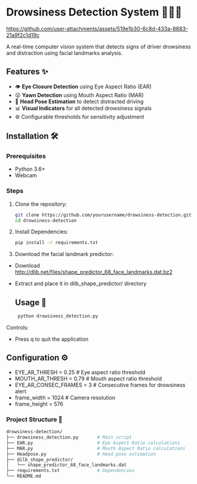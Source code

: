 # Drowsiness Detection System 👀😴🚗




https://github.com/user-attachments/assets/519e1b30-6c8d-433a-8883-21a9f2c1d19c


A real-time computer vision system that detects signs of driver drowsiness and distraction using facial landmarks analysis.

## Features ✨
- 👁 **Eye Closure Detection** using Eye Aspect Ratio (EAR)
- 😮 **Yawn Detection** using Mouth Aspect Ratio (MAR)
- 🧭 **Head Pose Estimation** to detect distracted driving
- 📊 **Visual Indicators** for all detected drowsiness signals
- ⚙️ Configurable thresholds for sensitivity adjustment

## Installation 🛠️

### Prerequisites
- Python 3.6+
- Webcam

### Steps
1. Clone the repository:
   ```bash
   git clone https://github.com/yourusername/drowsiness-detection.git
   cd drowsiness-detection


2. Install Dependencies:
   ```bash
   pip install -r requirements.txt

 3. Download the facial landmark predictor:
- Download http://dlib.net/files/shape_predictor_68_face_landmarks.dat.bz2
- Extract and place it in dilb_shape_predictor/ directory

 

    ## Usage 🚀

  ```bash
   python drowsiness_detection.py

Controls:
- Press q to quit the application





## Configuration ⚙️
- EYE_AR_THRESH = 0.25         # Eye aspect ratio threshold
- MOUTH_AR_THRESH = 0.79       # Mouth aspect ratio threshold
- EYE_AR_CONSEC_FRAMES = 3     # Consecutive frames for drowsiness alert
- frame_width = 1024           # Camera resolution
- frame_height = 576


### Project Structure 📂
 ```bash
drowsiness-detection/
├── drowsiness_detection.py       # Main script
├── EAR.py                        # Eye Aspect Ratio calculations
├── MAR.py                        # Mouth Aspect Ratio calculations
├── Headpose.py                   # Head pose estimation
├── dilb_shape_predictor/
│   └── shape_predictor_68_face_landmarks.dat
├── requirements.txt              # Dependencies
└── README.md







